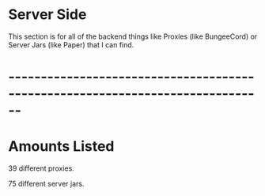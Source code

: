 # Server Side

This section is for all of the backend things like Proxies (like BungeeCord) or Server Jars (like Paper) that I can find.

# ------------------------------------------------------------------------------
# Amounts Listed

39 different proxies.

75 different server jars.
